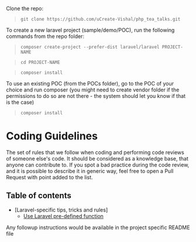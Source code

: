 Clone the repo:
> ```git clone https://github.com/uCreate-Vishal/php_tea_talks.git ```

To create a new laravel project (sample/demo/POC), run the following commands from the repo folder:

> ```composer create-project --prefer-dist laravel/laravel PROJECT-NAME```

> ```cd PROJECT-NAME```

> ```composer install```

To use an existing POC (from the POCs folder), go to the POC of your choice and run composer (you might need to create vendor folder if the permissions to do so are not there - the system should let you know if that is the case)

> ```composer install```

# Coding Guidelines
The set of rules that we follow when coding and performing code reviews of someone else's code.
It should be considered as a knowledge base, that anyone can contribute to.
If you spot a bad practice during the code review, and it is possible to describe it in generic way,
feel free to open a Pull Request with point added to the list.

## Table of contents

* [Laravel-specific tips, tricks and rules]
  - [Use Laravel pre-defined function](https://github.com/uCreate-Vishal/php_tea_talks/examples-of-predefined-functions/README.md#examples-of-predefined-functions)



Any followup instructions would be available in the project specific README file

